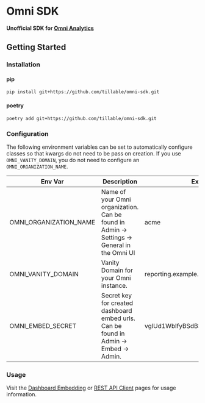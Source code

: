 # Omni SDK

**Unofficial  SDK for [Omni Analytics](https://omni.co/)**

## Getting Started

### Installation

#### pip

`pip install git+https://github.com/tillable/omni-sdk.git`

#### poetry

`poetry add git+https://github.com/tillable/omni-sdk.git`

### Configuration

The following environment variables can be set to automatically configure classes so that kwargs do not need to be pass on creation. If you use `OMNI_VANITY_DOMAIN`, you do not need to configure an `OMNI_ORGANIZATION_NAME`.

| Env Var | Description | Example |
| --- | --- | --- |
| OMNI_ORGANIZATION_NAME | Name of your Omni organization. Can be found in Admin -> Settings -> General in the Omni UI | acme |
| OMNI_VANITY_DOMAIN | Vanity Domain for your Omni instance. | reporting.example.com |
| OMNI_EMBED_SECRET | Secret key for created dashboard embed urls. Can be found in Admin -> Embed -> Admin. | vglUd1WblfyBSdBSMPj0KrxZcNUEZ1CC |

### Usage

Visit the [Dashboard Embedding](usage/dashboard_embedding.md) or [REST API Client](usage/api_client.md) pages for 
usage information.
